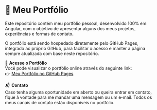 # 💼 **Meu Portfólio**

Este repositório contém meu portfólio pessoal, desenvolvido 100% em Angular, com o objetivo de apresentar alguns dos meus projetos, experiências e formas de contato.

O portfólio está sendo hospedado diretamente pelo GitHub Pages, integrado ao próprio GitHub, para facilitar o acesso e manter a página sempre atualizada com base neste repositório.

🚀 **Acesse o Portfólio**  
Você pode visualizar o portfólio online através do seguinte link:  
👉 [Meu Portfólio no GitHub Pages](https://gabrielmonteirodev.github.io/Portfolio/)

📬 **Contato**  
Caso tenha alguma oportunidade em aberto ou queira entrar em contato, fique à vontade para me mandar uma mensagem ou um e-mail. Todos os meus canais de contato estão disponíveis no portfólio.
